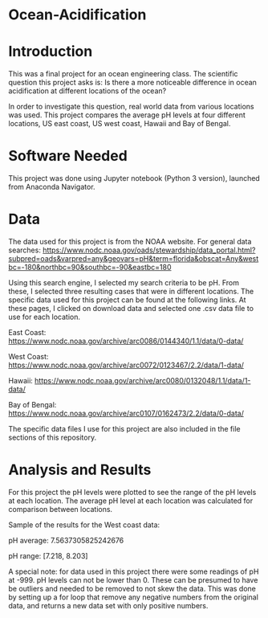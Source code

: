# Ocean-Acidification

# Introduction
This was a final project for an ocean engineering class. 
The scientific question this project asks is: 
Is there a more noticeable difference in ocean acidification at different locations of the ocean?

In order to investigate this question, real world data from various locations was used. 
This project compares the average pH levels at four different locations, US east coast, US west coast, Hawaii and Bay of Bengal. 

# Software Needed
This project was done using Jupyter notebook (Python 3 version), launched from Anaconda Navigator.

# Data
The data used for this project is from the NOAA website.
For general data searches: 
https://www.nodc.noaa.gov/oads/stewardship/data_portal.html?subpred=oads&varpred=any&geovars=pH&term=florida&obscat=Any&westbc=-180&northbc=90&southbc=-90&eastbc=180 

Using this search engine, I selected my search criteria to be pH. 
From these, I selected three resulting cases that were in different locations. 
The specific data used for this project can be found at the following links. 
At these pages, I clicked on download data and selected one .csv data file to use for each location. 

East Coast: https://www.nodc.noaa.gov/archive/arc0086/0144340/1.1/data/0-data/ 

West Coast: https://www.nodc.noaa.gov/archive/arc0072/0123467/2.2/data/1-data/

Hawaii: https://www.nodc.noaa.gov/archive/arc0080/0132048/1.1/data/1-data/  

Bay of Bengal: https://www.nodc.noaa.gov/archive/arc0107/0162473/2.2/data/0-data/
 

The specific data files I use for this project are also included in the file sections of this repository.

# Analysis and Results

For this project the pH levels were plotted to see the range of the pH levels at each location. 
The average pH level at each location was calculated for comparison between locations.

Sample of the results for the West coast data:

pH average: 7.5637305825242676

pH range: [7.218, 8.203]

A special note: for data used in this project there were some readings of pH at -999. pH levels can not be lower than 0. 
These can be presumed to have be outliers and needed to be removed to not skew the data. 
This was done by setting up a for loop that remove any negative numbers from the original data, and returns a new data set with only positive numbers.

